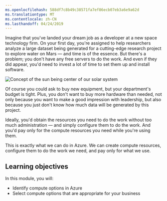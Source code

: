 ```yaml
---
ms.openlocfilehash: 588df7c8b49c38571fa7ef86ecb07eb3a6e9a62d
ms.translationtype: MT
ms.contentlocale: zh-CN
ms.lasthandoff: 04/24/2019
---
```

Imagine that you've landed your dream job as a developer at a new space technology firm. On your first day, you're assigned to help researchers analyze a large dataset being generated for a cutting-edge research project to explore water on Mars &mdash; and time is of the essence. But there's a problem; you don't have any free servers to do the work. And even if they did appear, you'd need to invest a lot of time to set them up and install software.

![Concept of the sun being center of our solar system](../media/1-heading.png)

Of course you could ask to buy new equipment, but your department's budget is tight. Plus, you don't want to buy more hardware than needed, not only because you want to make a good impression with leadership, but also because you just don't know how much data will be generated by this project.

Ideally, you'd obtain the resources you need to do the work without too much administration &mdash; and simply configure them to do the work. And you'd pay only for the compute resources you need while you're using them.

This is exactly what we can do in Azure. We can create compute resources, configure them to do the work we need, and pay only for what we use.

## <a name="learning-objectives"></a>Learning objectives

In this module, you will:

- Identify compute options in Azure
- Select compute options that are appropriate for your business
